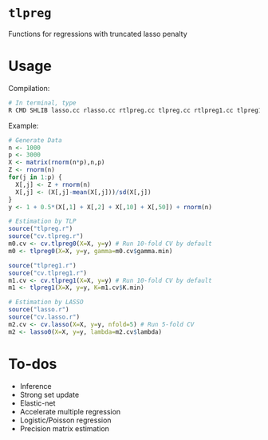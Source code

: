 # `tlpreg`
Functions for regressions with truncated lasso penalty

# Usage

Compilation:
```sh
# In terminal, type 
R CMD SHLIB lasso.cc rlasso.cc rtlpreg.cc tlpreg.cc rtlpreg1.cc tlpreg1.cc -o tlpreg
```

Example: 
```r
# Generate Data
n <- 1000
p <- 3000
X <- matrix(rnorm(n*p),n,p)
Z <- rnorm(n)
for(j in 1:p) {
  X[,j] <- Z + rnorm(n)
  X[,j] <- (X[,j]-mean(X[,j]))/sd(X[,j])
}
y <- 1 + 0.5*(X[,1] + X[,2] + X[,10] + X[,50]) + rnorm(n) 

# Estimation by TLP
source("tlpreg.r")
source("cv.tlpreg.r")
m0.cv <- cv.tlpreg0(X=X, y=y) # Run 10-fold CV by default
m0 <- tlpreg0(X=X, y=y, gamma=m0.cv$gamma.min)

source("tlpreg1.r")
source("cv.tlpreg1.r")
m1.cv <- cv.tlpreg1(X=X, y=y) # Run 10-fold CV by default
m1 <- tlpreg1(X=X, y=y, K=m1.cv$K.min)

# Estimation by LASSO
source("lasso.r")
source("cv.lasso.r")
m2.cv <- cv.lasso(X=X, y=y, nfold=5) # Run 5-fold CV
m2 <- lasso0(X=X, y=y, lambda=m2.cv$lambda)
```

# To-dos
- Inference
- Strong set update
- Elastic-net
- Accelerate multiple regression
- Logistic/Poisson regression
- Precision matrix estimation
